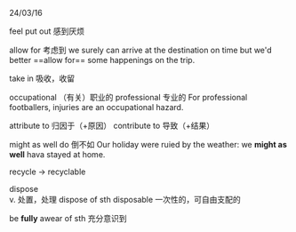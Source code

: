 24/03/16

feel put out
感到厌烦

allow for 
考虑到
we surely can arrive at the destination on time but we'd better ==allow for== some happenings on the trip.

take in 
吸收，收留

occupational
（有关）职业的
professional
专业的
For professional footballers, injuries are an occupational hazard.

attribute to
归因于（+原因）
contribute to
导致（+结果）

might as well do 
倒不如
Our holiday were ruied by the weather: we **might as well** hava stayed at home.

recycle -> recyclable

dispose  
v. 处置，处理
dispose of sth
disposable 
一次性的，可自由支配的

be **fully** awear of sth
充分意识到
